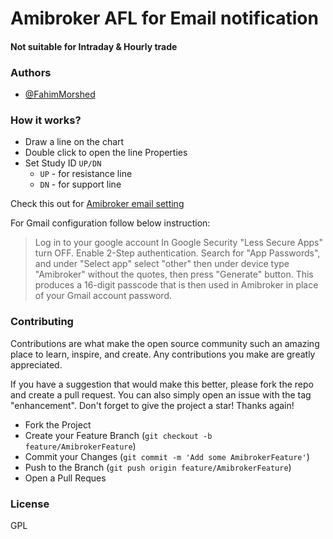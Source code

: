 # Amibroker AFL for Email notification
#### Not suitable for Intraday & Hourly trade

### Authors

- [@FahimMorshed](https://www.linkedin.com/in/fahim-morshed-jat/)

### How it works?

 - Draw a line on the chart
 - Double click to open the line Properties
 - Set Study ID `UP/DN`
    - `UP` - for resistance line
    - `DN` - for support line

Check this out for [Amibroker email setting](https://www.amibroker.com/kb/2014/11/12/how-to-configure-alerts-to-work-with-ssl-e-mail-accounts/)

For Gmail configuration follow below instruction:
> Log in to your google account In Google Security "Less Secure Apps" turn OFF.
> Enable 2-Step authentication. Search for "App Passwords", and under "Select app" select "other"
> then under device type "Amibroker" without the quotes, then press "Generate" button.
> This produces a 16-digit passcode that is then used in Amibroker in place of your Gmail account password.

### Contributing

Contributions are what make the open source community such an amazing place to learn, inspire, and create. Any contributions you make are greatly appreciated.

If you have a suggestion that would make this better, please fork the repo and create a pull request. You can also simply open an issue with the tag "enhancement". Don't forget to give the project a star! Thanks again!

- Fork the Project
- Create your Feature Branch (`git checkout -b feature/AmibrokerFeature`)
- Commit your Changes (`git commit -m 'Add some AmibrokerFeature'`)
- Push to the Branch (`git push origin feature/AmibrokerFeature`)
- Open a Pull Reques

### License

GPL
